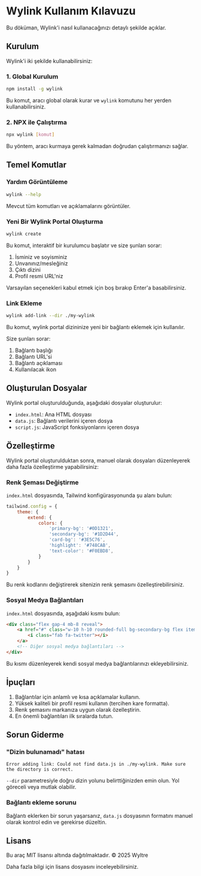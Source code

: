 # Wylink Kullanım Kılavuzu

Bu döküman, Wylink'i nasıl kullanacağınızı detaylı şekilde açıklar.

## Kurulum

Wylink'i iki şekilde kullanabilirsiniz:

### 1. Global Kurulum

```bash
npm install -g wylink
```

Bu komut, aracı global olarak kurar ve `wylink` komutunu her yerden kullanabilirsiniz.

### 2. NPX ile Çalıştırma

```bash
npx wylink [komut]
```

Bu yöntem, aracı kurmaya gerek kalmadan doğrudan çalıştırmanızı sağlar.

## Temel Komutlar

### Yardım Görüntüleme

```bash
wylink --help
```

Mevcut tüm komutları ve açıklamalarını görüntüler.

### Yeni Bir Wylink Portal Oluşturma

```bash
wylink create
```

Bu komut, interaktif bir kurulumcu başlatır ve size şunları sorar:

1. İsminiz ve soyisminiz
2. Unvanınız/mesleğiniz
3. Çıktı dizini
4. Profil resmi URL'niz

Varsayılan seçenekleri kabul etmek için boş bırakıp Enter'a basabilirsiniz.

### Link Ekleme

```bash
wylink add-link --dir ./my-wylink
```

Bu komut, wylink portal dizininize yeni bir bağlantı eklemek için kullanılır.

Size şunları sorar:
1. Bağlantı başlığı
2. Bağlantı URL'si
3. Bağlantı açıklaması
4. Kullanılacak ikon

## Oluşturulan Dosyalar

Wylink portal oluşturulduğunda, aşağıdaki dosyalar oluşturulur:

- `index.html`: Ana HTML dosyası
- `data.js`: Bağlantı verilerini içeren dosya
- `script.js`: JavaScript fonksiyonlarını içeren dosya

## Özelleştirme

Wylink portal oluşturulduktan sonra, manuel olarak dosyaları düzenleyerek daha fazla özelleştirme yapabilirsiniz:

### Renk Şeması Değiştirme

`index.html` dosyasında, Tailwind konfigürasyonunda şu alanı bulun:

```javascript
tailwind.config = {
    theme: {
        extend: {
            colors: {
                'primary-bg': '#0D1321',
                'secondary-bg': '#1D2D44',
                'card-bg': '#3E5C76',
                'highlight': '#748CAB',
                'text-color': '#F0EBD8',
            }
        }
    }
}
```

Bu renk kodlarını değiştirerek sitenizin renk şemasını özelleştirebilirsiniz.

### Sosyal Medya Bağlantıları

`index.html` dosyasında, aşağıdaki kısmı bulun:

```html
<div class="flex gap-4 mb-8 reveal">
    <a href="#" class="w-10 h-10 rounded-full bg-secondary-bg flex items-center justify-center text-xl shadow-md transition-all duration-300 ease-in-out hover:-translate-y-1 hover:bg-highlight hover:text-primary-bg">
        <i class="fab fa-twitter"></i>
    </a>
    <!-- Diğer sosyal medya bağlantıları -->
</div>
```

Bu kısmı düzenleyerek kendi sosyal medya bağlantılarınızı ekleyebilirsiniz.

## İpuçları

1. Bağlantılar için anlamlı ve kısa açıklamalar kullanın.
2. Yüksek kaliteli bir profil resmi kullanın (tercihen kare formatta).
3. Renk şemasını markanıza uygun olarak özelleştirin.
4. En önemli bağlantıları ilk sıralarda tutun.

## Sorun Giderme

### "Dizin bulunamadı" hatası

```
Error adding link: Could not find data.js in ./my-wylink. Make sure the directory is correct.
```

`--dir` parametresiyle doğru dizin yolunu belirttiğinizden emin olun. Yol göreceli veya mutlak olabilir.

### Bağlantı ekleme sorunu

Bağlantı eklerken bir sorun yaşarsanız, `data.js` dosyasının formatını manuel olarak kontrol edin ve gerekirse düzeltin.

## Lisans

Bu araç MIT lisansı altında dağıtılmaktadır. © 2025 Wyltre

Daha fazla bilgi için lisans dosyasını inceleyebilirsiniz. 